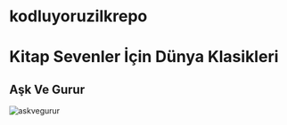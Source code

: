 # kodluyoruzilkrepo
#   Kitap Sevenler İçin Dünya Klasikleri
##  Aşk Ve Gurur

![askvegurur](https://user-images.githubusercontent.com/123330793/213942408-d9a6409e-e8e9-4e67-b469-f58d26353751.jpg)

